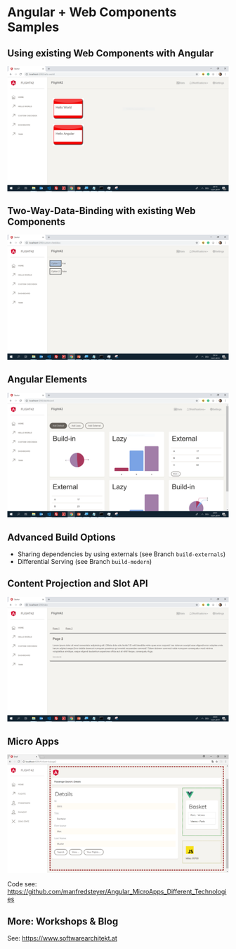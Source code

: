 # Angular + Web Components Samples

## Using existing Web Components with Angular

![](readme-img/hello.png)

## Two-Way-Data-Binding with existing Web Components

![](readme-img/two-way.png)

## Angular Elements 

![](readme-img/dashboard.png)

## Advanced Build Options

- Sharing dependencies by using externals (see Branch ``build-externals``)
- Differential Serving (see Branch ``build-modern``)

## Content Projection and Slot API

![](readme-img/tabs.png)

## Micro Apps

![](readme-img/micro-apps.png)

Code see: https://github.com/manfredsteyer/Angular_MicroApps_Different_Technologies

## More: Workshops & Blog
See: https://www.softwarearchitekt.at